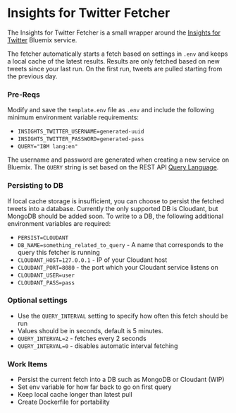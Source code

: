 Insights for Twitter Fetcher
===============

The Insights for Twitter Fetcher is a small wrapper around the [Insights for Twitter](https://console.ng.bluemix.net/docs/services/Twitter/index.html)
Bluemix service.

The fetcher automatically starts a fetch based on settings in `.env` and keeps a local cache of the latest results. Results are only fetched based on new tweets since your last run. On the first run, tweets are pulled starting from the previous day.


### Pre-Reqs
Modify and save the `template.env` file as `.env` and include the following minimum environment variable requirements:
 - `INSIGHTS_TWITTER_USERNAME=generated-uuid`
 - `INSIGHTS_TWITTER_PASSWORD=generated-pass`
 - `QUERY="IBM lang:en"`

The username and password are generated when creating a new service on Bluemix. The `QUERY` string is set based on the REST API [Query Language](https://console.ng.bluemix.net/docs/services/Twitter/twitter_rest_apis.html#querylanguage).


### Persisting to DB
If local cache storage is insufficient, you can choose to persist the fetched tweets into a database. Currently the only supported DB is Cloudant, but MongoDB should be added soon. To write to a DB, the following additional environment variables are required:
 - `PERSIST=CLOUDANT`
 - `DB_NAME=something_related_to_query` - A name that corresponds to the query this fetcher is running
 - `CLOUDANT_HOST=127.0.0.1` - IP of your Cloudant host
 - `CLOUDANT_PORT=8080` - the port which your Cloudant service listens on
 - `CLOUDANT_USER=user`
 - `CLOUDANT_PASS=pass`

### Optional settings
 - Use the `QUERY_INTERVAL` setting to specify how often this fetch should be run
  - Values should be in seconds, default is 5 minutes.
  - `QUERY_INTERVAL=2` - fetches every 2 seconds
  - `QUERY_INTERVAL=0` - disables automatic interval fetching


### Work Items
 - Persist the current fetch into a DB such as MongoDB or Cloudant (WIP)
 - Set env variable for how far back to go on first query
 - Keep local cache longer than latest pull
 - Create Dockerfile for portability

